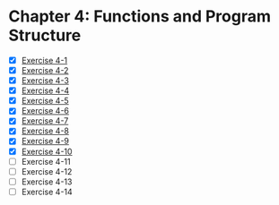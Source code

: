 # Chapter 4: Functions and Program Structure

- [x] [Exercise 4-1](./ex.4.1.c)
- [x] [Exercise 4-2](./ex.4.2.c)
- [x] [Exercise 4-3](./ex.4.3.c)
- [x] [Exercise 4-4](./ex.4.4.c)
- [x] [Exercise 4-5](./ex.4.5.c)
- [x] [Exercise 4-6](./ex.4.6.c)
- [x] [Exercise 4-7](./ex.4.7.c)
- [x] [Exercise 4-8](./ex.4.8.c)
- [x] [Exercise 4-9](./ex.4.9.c)
- [x] [Exercise 4-10](./ex.4.10.c)
- [ ] Exercise 4-11
- [ ] Exercise 4-12
- [ ] Exercise 4-13
- [ ] Exercise 4-14
